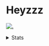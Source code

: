 # Heyzzz  

[![.](https://skillicons.dev/icons?i=js,java)](https://skillicons.dev)  

<details>
<summary>Stats</summary
<!--START_SECTION:waka-->

```txt
TypeScript   5 hrs 41 mins   ███████████████████░░░░░░   75.83 %
Batchfile    59 mins         ███▒░░░░░░░░░░░░░░░░░░░░░   13.22 %
JavaScript   48 mins         ██▓░░░░░░░░░░░░░░░░░░░░░░   10.68 %
JSON         1 min           ░░░░░░░░░░░░░░░░░░░░░░░░░   00.24 %
Other        0 secs          ░░░░░░░░░░░░░░░░░░░░░░░░░   00.02 %
```

<!--END_SECTION:waka-->
</details>
